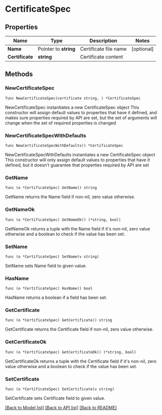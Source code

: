 # CertificateSpec

## Properties

Name | Type | Description | Notes
------------ | ------------- | ------------- | -------------
**Name** | Pointer to **string** | Certificate file name | [optional] 
**Certificate** | **string** | Certificate content | 

## Methods

### NewCertificateSpec

`func NewCertificateSpec(certificate string, ) *CertificateSpec`

NewCertificateSpec instantiates a new CertificateSpec object
This constructor will assign default values to properties that have it defined,
and makes sure properties required by API are set, but the set of arguments
will change when the set of required properties is changed

### NewCertificateSpecWithDefaults

`func NewCertificateSpecWithDefaults() *CertificateSpec`

NewCertificateSpecWithDefaults instantiates a new CertificateSpec object
This constructor will only assign default values to properties that have it defined,
but it doesn't guarantee that properties required by API are set

### GetName

`func (o *CertificateSpec) GetName() string`

GetName returns the Name field if non-nil, zero value otherwise.

### GetNameOk

`func (o *CertificateSpec) GetNameOk() (*string, bool)`

GetNameOk returns a tuple with the Name field if it's non-nil, zero value otherwise
and a boolean to check if the value has been set.

### SetName

`func (o *CertificateSpec) SetName(v string)`

SetName sets Name field to given value.

### HasName

`func (o *CertificateSpec) HasName() bool`

HasName returns a boolean if a field has been set.

### GetCertificate

`func (o *CertificateSpec) GetCertificate() string`

GetCertificate returns the Certificate field if non-nil, zero value otherwise.

### GetCertificateOk

`func (o *CertificateSpec) GetCertificateOk() (*string, bool)`

GetCertificateOk returns a tuple with the Certificate field if it's non-nil, zero value otherwise
and a boolean to check if the value has been set.

### SetCertificate

`func (o *CertificateSpec) SetCertificate(v string)`

SetCertificate sets Certificate field to given value.



[[Back to Model list]](../README.md#documentation-for-models) [[Back to API list]](../README.md#documentation-for-api-endpoints) [[Back to README]](../README.md)


